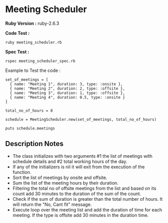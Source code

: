 # Meeting Scheduler

**Ruby Version :** ruby-2.6.3 

**Code Test :**
```
ruby meeting_scheduler.rb 
```

**Spec Test :**
```
rspec meeting_scheduler_spec.rb 
```

Example to Test the code : 
```
set_of_meetings = [
  { name: "Meeting 1", duration: 3, type: :onsite },
  { name: "Meeting 2", duration: 2, type: :offsite },
  { name: "Meeting 3", duration: 1, type: :offsite },
  { name: "Meeting 4", duration: 0.5, type: :onsite }
]

total_no_of_hours = 8

schedule = MeetingScheduler.new(set_of_meetings, total_no_of_hours)

puts schedule.meetings

```

## Description Notes

- The class initializes with two arguments #1 the list of meetings with schedule details and #2 total working hours of the day.
- If any of the initializers is nil it will exit from the execution of the function.
- Sort the list of meetings by onsite and offsite.
- Sum the list of the meeting hours by their duration.
- Filtering the total no of offsite meetings from the list and based on its count add 30 minutes to the duration of the sum of the count.
- Check if the sum of duration is greater than the total number of hours. It will return the "No, Cant fit" message.
- Execute loop over the meeting list and add the duration of time for each meeting. If the type is offsite add 30 minutes in the duration time. 
